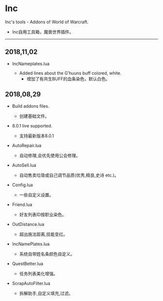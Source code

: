 # Inc

Inc's tools - Addons of World of Warcraft.
  * Inc自用工具箱，魔兽世界插件。
-----
2018,11,02
-----
  * IncNameplates.lua
  
    * Added lines about the G'huuns buff colored, white.
      * 增加了有共生BUFF的血条染色，默认白色。
    
2018,08,29 
-----
  * Build addons files.
    * 创建基础文件。
  
  * 8.0.1 live supported.
    * 支持最新版本8.0.1

  * AutoRepair.lua
    * 自动修理,会优先使用公会修理。

  * AutoSell.lua
    * 自动售卖垃圾或自己调节品质(优秀,精良,史诗 etc.)。

  * Config.lua
    * 一些自定义设置。

  * Friend.lua
    * 好友列表ID按职业染色。

  * OutDistance.lua
    * 超出施法距离,技能变红。

  * IncNamePlates.lua
    * 系统自带姓名条颜色自定义。

  * QuestBetter.lua
    * 任务列表美化增强。

  * ScrapAutoFilter.lua
    * 拆解助手,自定义填充,过滤。
